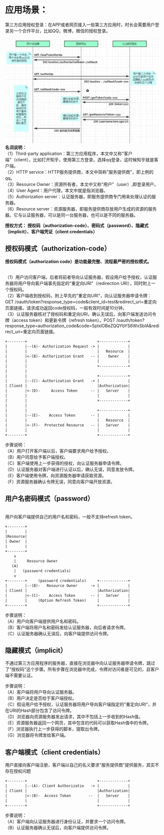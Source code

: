 # 应用场景： #

第三方应用授权登录：在APP或者网页接入一些第三方应用时，时长会需要用户登录另一个合作平台，比如QQ，微博，微信的授权登录。

![图片](../cloud-demo-security-Oauth2/src/main/resources/static/应用场景.png)
**名词说明：**
<br/>（1）Third-party application：第三方应用程序，本文中又称"客户端"（client），比如打开知乎，使用第三方登录，选择qq登录，这时候知乎就是客户端。
<br/>（2）HTTP service：HTTP服务提供商，本文中简称"服务提供商"，即上例的qq。
<br/>（3）Resource Owner：资源所有者，本文中又称"用户"（user）,即登录用户。
<br/>（4）User Agent：用户代理，本文中就是指浏览器。
<br/>（5）Authorization server：认证服务器，即服务提供商专门用来处理认证的服务器。
<br/>（6）Resource server：资源服务器，即服务提供商存放用户生成的资源的服务器。它与认证服务器，可以是同一台服务器，也可以是不同的服务器。

**授权方式： 授权码（authorization-code）、密码式（password）、隐藏式（implicit）、客户端凭证（client credentials）**



## 授权码模式（authorization-code） ##

**授权码模式（authorization code）是功能最完整、流程最严密的授权模式。**

<br/>（1）用户访问客户端，后者将前者导向认证服务器，假设用户给予授权，认证服务器将用户导向客户端事先指定的"重定向URI"（redirection URI），同时附上一个授权码。
<br/>（2）客户端收到授权码，附上早先的"重定向URI"，向认证服务器申请令牌：GET /oauth/token?response_type=code&client_id=test&redirect_uri=重定向页面链接。请求成功返回code授权码，一般有效时间是10分钟。
<br/>（3）认证服务器核对了授权码和重定向URI，确认无误后，向客户端发送访问令牌（access token）和更新令牌（refresh token）。POST /oauth/token?response_type=authorization_code&code=SplxlOBeZQQYbYS6WxSbIA&redirect_uri=重定向页面链接。


    +--------+                                +-------------+
    |        |--(A)- Authorization Request -> |             |
    |        |                                |   Resource  |
    |        |<-(B)- Authorization Grant   -- |    Owner    |
    |        |                                |             |
    |        |                                +-------------+
    |        |								  
    |        |                                +-------------+
    |        |--(C)- Authorization Grant   -> |             |
    | Client |                                |Authorization|
    |        |<-(D)-     Access Token      -- |   Server  	|
    |        |                                |             |
    |        |                                +-------------+
    |        |
    |        |                                +-------------+
    |        |--(E)-    Access Token       -- |             |
    |        |                                |   Resource  |
    |        |<-(F)-  Protected Resource   -- |   Server  	|
    |        |                                |             |
    +--------+                                +-------------+

步骤说明：
<br/>（A）用户打开客户端以后，客户端要求用户给予授权。
<br/>（B）用户同意给予客户端授权。
<br/>（C）客户端使用上一步获得的授权，向认证服务器申请令牌。
<br/>（D）认证服务器对客户端进行认证以后，确认无误，同意发放令牌。
<br/>（E）客户端使用令牌，向资源服务器申请获取资源。
<br/>（F）资源服务器确认令牌无误，同意向客户端开放资源。

## 用户名密码模式（password） ##
<br/>用户向客户端提供自己的用户名和密码，一般不支持refresh token。

    +--------+							
    |        |
    |Resource|
    | Owner	 |
    |        |	
 	+--------+
	    ∨
	    |  	  Resource Owner
	   (A)
	    |  	(password credentials)
	    ∨							  
    +--------+     (password credentials)     +-------------+
    |        |--(B)-   Resource Owner      -> |             |
    | Client |                                |Authorization|
    |        |<-(C)-    Access Token       -- |   Server  	|
    |        |     (Option Refresh Token)     |             |
    +--------+                                +-------------+

步骤说明：
<br/>（A）用户向客户端提供用户名和密码。
<br/>（B）客户端将用户名和密码发给认证服务器，向后者请求令牌。
<br/>（C）认证服务器确认无误后，向客户端提供访问令牌。

## 隐藏模式（implicit） ##
不通过第三方应用程序的服务器，直接在浏览器中向认证服务器申请令牌，跳过了"授权码"这个步骤。所有步骤在浏览器中完成，令牌对访问者是可见的，且客户端不需要认证。<br/>

步骤说明：
<br/>（A）客户端将用户导向认证服务器。
<br/>（B）用户决定是否给于客户端授权。
<br/>（C）假设用户给予授权，认证服务器将用户导向客户端指定的"重定向URI"，并在URI的Hash部分包含了访问令牌。
<br/>（D）浏览器向资源服务器发出请求，其中不包括上一步收到的Hash值。
<br/>（E）资源服务器返回一个网页，其中包含的代码可以获取Hash值中的令牌。
<br/>（F）浏览器执行上一步获得的脚本，提取出令牌。
<br/>（G）浏览器将令牌发给客户端。


## 客户端模式（client credentials） ##
用户直接向客户端注册，客户端以自己的名义要求"服务提供商"提供服务，其实不存在授权问题

    +--------+                                +-------------+
    |        |--(A)- Client Authorizatio   -> |             |
    | Client |                                |Authorization|
    |        |<-(B)-  Access Token        --  |   Server  	|
    |        |                                |             |
    +--------+                                +-------------+

步骤说明：
<br/>（A）客户端向认证服务器进行身份认证，并要求一个访问令牌。
<br/>（B）认证服务器确认无误后，向客户端提供访问令牌。